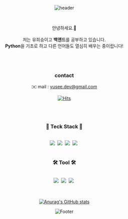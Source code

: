 <div align="center">
  


![header](https://capsule-render.vercel.app/api?type=Waving&color=ABCCEB&height=300&section=header&text=welcome&fontColor=ffffff&fontSize=90&fontAlignY=45&desc=yuSee%20GitHub&descAlign=63&descSize=24 )

</center>

<br/> <center>안녕하세요.👋</center>
<br/> 저는 유희승이고 <strong>백앤드</strong>를 공부하고 있습니다.
<br/> <strong>Python</strong>을 기초로 하고 다른 언어들도 열심히 배우는 중이랍니다!
<br/>
<br/>
<br/>
<br/>


### contact 
✉️ mail : yusee.dev@gmail.com

[![Hits](https://hits.seeyoufarm.com/api/count/incr/badge.svg?url=https%3A%2F%2Fgithub.com%2FplaySeung%2Fhit-counter&count_bg=%23ABCCEB&title_bg=%23555555&icon=&icon_color=%23FFFFFF&title=hits&edge_flat=false)](https://hits.seeyoufarm.com)

<br/>
<br/>

### 🧰 Teck Stack 🧰
<br/>
<a>
<img src="https://img.shields.io/badge/Python-3766AB?style=flat-square&logo=&logoColor=white"/></a>&nbsp 
<img src="https://img.shields.io/badge/Javascript-F7DF1E?style=flat-square&logo=&logoColor=white"/></a>&nbsp 
<img src="https://img.shields.io/badge/Java-red?style=flat-square&logo=JAVA&logoColor=white"/></a>&nbsp 
<img src="https://img.shields.io/badge/MySQL-4479A1?style=flat-square&logo=JAVA&logoColor=white"/></a>&nbsp 

<br/>
<br/>

### 🛠️ Tool 🛠️

<br/>
<a>
<img src="https://img.shields.io/badge/Flask-000000?style=flat-square&logo=flask&logoColor=white"/></a>&nbsp 
<img src="https://img.shields.io/badge/Django-092E20?style=flat-square&logo=django&logoColor=white"/></a>&nbsp 
<img src="https://img.shields.io/badge/Spring-6DB33F?style=flat-square&logo=spring&logoColor=white"/></a>&nbsp 

<br/>
<br/>
<br/>

[![Anurag's GitHub stats](https://github-readme-stats.vercel.app/api?username=playSeung)](https://github.com/playSeung/github-readme-stats)

![Footer](https://capsule-render.vercel.app/api?type=waving&color=ABCCEB&height=200&section=footer)

</div>
